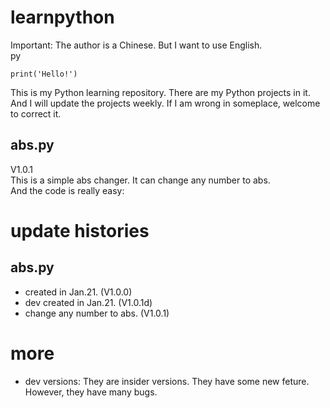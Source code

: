 # learnpython
Important: The author is a Chinese. But I want to use English.</br>
py
````
print('Hello!')
````
This is my Python learning repository. There are my Python projects in it. And I will update the projects weekly. If I am wrong in someplace, welcome to correct it.


## abs.py
V1.0.1</br>
This is a simple abs changer. It can change any number to abs.</br>
And the code is really easy:


# update histories
## abs.py
* created in Jan.21. (V1.0.0)
* dev created in Jan.21. (V1.0.1d)
* change any number to abs. (V1.0.1)


# more
* dev versions: They are insider versions. They have some new feture. However, they have many bugs.